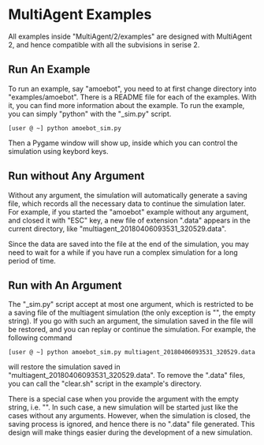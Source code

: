 # MultiAgent Examples

All examples inside "MultiAgent/2/examples" are designed with MultiAgent 2,
and hence compatible with all the subvisions in serise 2.

## Run An Example
To run an example, say "amoebot", you need to at first change directory into "examples/amoebot".
There is a README file for each of the examples. With it, you can find more information about
the example. To run the example, you can simply "python" with the "\_sim.py" script.  

	[user @ ~] python amoebot_sim.py

Then a Pygame window will show up, inside which you can control the simulation using keybord keys.

## Run without Any Argument

Without any argument, the simulation will automatically generate a saving file, which records all
the necessary data to continue the simulation later. For example, if you started the "amoebot" example
without any argument, and closed it with "ESC" key, a new file of extension ".data" appears in the
current directory, like "multiagent_20180406093531_320529.data".

Since the data are saved into the file at the end of the simulation, you may need to wait for a while
if you have run a complex simulation for a long period of time.  

## Run with An Argument

The "\_sim.py" script accept at most one argument, which is restricted to be a saving file of the multiagent simulation
(the only exception is "", the empty string).
If you go with such an argument, the simulation saved in the file will be restored, and you can replay or
continue the simulation. For example, the following command

	[user @ ~] python amoebot_sim.py multiagent_20180406093531_320529.data

will restore the simulation saved in "multiagent_20180406093531_320529.data".
To remove the ".data" files, you can call the "clear.sh" script in the example's directory.

There is a special case when you provide the argument with the empty string, i.e. "".
In such case, a new simulation will be started just like the cases without any arguments. However,
when the simulation is closed, the saving process is ignored, and hence there is no ".data" file generated.
This design will make things easier during the development of a new simulation.  
